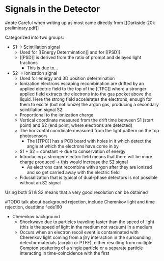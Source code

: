 # Signals in the Detector
#note Careful when writing up as most came directly from [[Darkside-20k preliminary.pdf]]

Categorized into two groups:
-   S1 → Scintillation signal
	-   Used for [[Energy Determination]] and for [[PSD]]	
	-   [[PSD]] is derived from the ratio of prompt and delayed light fractions
		-   This is due to...
-   S2 → Ionization signal
	-   Used for energy and 3D position determination
	-   Ionization electrons escaping recombination are drifted by an applied electric field to the top of the [[TPC]] where a stronger applied field extracts the electrons into the gas pocket above the liquid. Here the strong field accelerates the electrons, enough for them to excite (but not ionize) the argon gas, producing a secondary scintillation signal S2.
	-   Proportional to the ionization charge
	-   Vertical coordinate measured from the drift time between S1 (start point) and S2 (end point, where electrons are detected)
	-   The horizontal coordinate measured from the light pattern on the top photosensors
		-   The [[TPC]] has a PCB board with holes in it which detect the angle at which the electrons have come in by
	-   S1 + S2 = constant → due to conservation of energy
	-   Introducing a stronger electric field means that there will be more charge produced → this would increase the S2 signal
		-   As electrons cant recombine with argon after they are ionized and so get carried away with the electric field
	-   Fiducialization that is typical of dual-phase detectors is not possible without an S2 signal
		
Using both S1 & S2 means that a very good resolution can be obtained

#TODO talk about background rejection, include Cherenkov light and time rejection, deadtime ^ede160
-   Cherenkov background
	-   Shockwave due to particles traveling faster than the speed of light (this is the speed of light in the medium not vacuum) in a medium
	-   Occurs when an electron recoil event is contaminated with Cherenkov light coming from a β/γ interaction in the surrounding detector materials (acrylic or PTFE), either resulting from multiple Compton scattering of a single particle or a separate particle interacting in time-coincidence with the first
